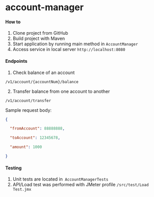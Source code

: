 # account-manager



#### How to

1. Clone project from GitHub
2. Build project with Maven
3. Start application by running main method in `AccountManager`
4. Access service in local server `http://localhost:8080`

#### Endpoints

1. Check balance of an account

```
/v1/account/{accountNum}/balance
```

2. Transfer balance from one account to another

```
/v1/account/transfer
```

Sample request body:

``` json
{

  "fromAccount": 88888888,

  "toAccount": 12345678,

  "amount": 1000

}
```

#### Testing

1. Unit tests are located in` AccountManagerTests`
2. API/Load test was performed with JMeter profile `/src/test/Load Test.jmx`